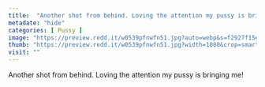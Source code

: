 ```yaml
---
title:  "Another shot from behind. Loving the attention my pussy is bringing me!"
metadate: "hide"
categories: [ Pussy ]
image: "https://preview.redd.it/w0539pfnwfn51.jpg?auto=webp&s=f2927f15efb3dd5694d5da9547e0dddb6be54b09"
thumb: "https://preview.redd.it/w0539pfnwfn51.jpg?width=1080&crop=smart&auto=webp&s=d958481b16c2634e475c4991586b1ec965bdba36"
visit: ""
---
```

Another shot from behind. Loving the attention my pussy is bringing me!
